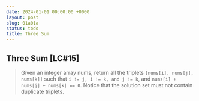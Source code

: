 ```yaml
---
date: 2024-01-01 00:00:00 +0000
layout: post
slug: 01a01a
status: todo
title: Three Sum
---
```


## Three Sum [LC#15]
> Given an integer array nums, return all the triplets `[nums[i], nums[j], nums[k]]` such that `i != j, i != k, and j != k`, and `nums[i] + nums[j] + nums[k] == 0`. Notice that the solution set must not contain duplicate triplets.